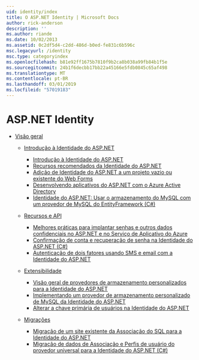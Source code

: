 ```yaml
---
uid: identity/index
title: O ASP.NET Identity | Microsoft Docs
author: rick-anderson
description: ''
ms.author: riande
ms.date: 10/02/2013
ms.assetid: 0c2df5d4-c2dd-486d-b0ed-fe831c6b596c
msc.legacyurl: /identity
msc.type: categoryindex
ms.openlocfilehash: b81e92ff1675b7810f9b2ca8b038a99fb84b1f5e
ms.sourcegitcommit: 24b1f6decbb17bb22a45166e5fdb0845c65af498
ms.translationtype: MT
ms.contentlocale: pt-BR
ms.lasthandoff: 03/01/2019
ms.locfileid: "57019183"
---
```

<a name="aspnet-identity"></a>ASP.NET Identity
====================
- [Visão geral](overview/index.md)

    - [Introdução à Identidade do ASP.NET](overview/getting-started/index.md)

        - [Introdução à Identidade do ASP.NET](overview/getting-started/introduction-to-aspnet-identity.md)
        - [Recursos recomendados da Identidade do ASP.NET](overview/getting-started/aspnet-identity-recommended-resources.md)
        - [Adição de Identidade do ASP.NET a um projeto vazio ou existente do Web Forms](overview/getting-started/adding-aspnet-identity-to-an-empty-or-existing-web-forms-project.md)
        - [Desenvolvendo aplicativos do ASP.NET com o Azure Active Directory](overview/getting-started/developing-aspnet-apps-with-windows-azure-active-directory.md)
        - [Identidade do ASP.NET: Usar o armazenamento do MySQL com um provedor de MySQL do EntityFramework (C#)](overview/getting-started/aspnet-identity-using-mysql-storage-with-an-entityframework-mysql-provider.md)
    - [Recursos e API](overview/features-api/index.md)

        - [Melhores práticas para implantar senhas e outros dados confidenciais no ASP.NET e no Serviço de Aplicativo do Azure](overview/features-api/best-practices-for-deploying-passwords-and-other-sensitive-data-to-aspnet-and-azure.md)
        - [Confirmação de conta e recuperação de senha na Identidade do ASP.NET (C#)](overview/features-api/account-confirmation-and-password-recovery-with-aspnet-identity.md)
        - [Autenticação de dois fatores usando SMS e email com a Identidade do ASP.NET](overview/features-api/two-factor-authentication-using-sms-and-email-with-aspnet-identity.md)
    - [Extensibilidade](overview/extensibility/index.md)

        - [Visão geral de provedores de armazenamento personalizados para a Identidade do ASP.NET](overview/extensibility/overview-of-custom-storage-providers-for-aspnet-identity.md)
        - [Implementando um provedor de armazenamento personalizado de MySQL da Identidade do ASP.NET](overview/extensibility/implementing-a-custom-mysql-aspnet-identity-storage-provider.md)
        - [Alterar a chave primária de usuários na Identidade do ASP.NET](overview/extensibility/change-primary-key-for-users-in-aspnet-identity.md)
    - [Migrações](overview/migrations/index.md)

        - [Migração de um site existente da Associação do SQL para a Identidade do ASP.NET](overview/migrations/migrating-an-existing-website-from-sql-membership-to-aspnet-identity.md)
        - [Migração de dados de Associação e Perfis de usuário do provedor universal para a Identidade do ASP.NET (C#)](overview/migrations/migrating-universal-provider-data-for-membership-and-user-profiles-to-aspnet-identity.md)
